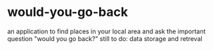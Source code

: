 would-you-go-back
=================
an application to find places in your local area and ask the important question "would you go back?"
still to do: data storage and retreval

